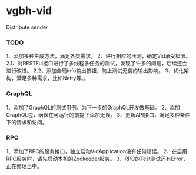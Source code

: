 # vgbh-vid
Distribute sender


### TODO 
1、添加多种生成方法，满足各类需求。
2、进行相应的压测，确定Vid承受极限。
	2.1、对RESTFul接口进行了多线程多任务的测试，发现了许多的问题，后续还会进行改进。
	2.2、添加全局info输出按钮，防止测试无谓的输出影响。
3、优化架构，满足多种需求，比如Netty等。。

### GraphQL
1、添加了GraphQL的测试用例，为下一步的GraphQL开发做基础。
2、添加GraphQL包，确保在可运行的前提下添加无误。
3、更新API接口，满足多种条件下的请求和访问。

### RPC
1、添加了RPC的服务接口，独立启动VidApplication没有任何错误。
2、在启用RPC服务时，请先启动本机的Zookeeper服务。
3、RPC的Test测试还有Error，正在修理当中。